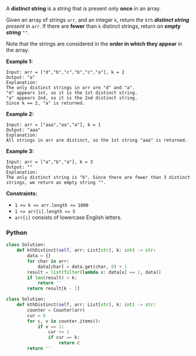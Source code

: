 A  **distinct string**  is a string that is present only  **once**  in an array.

Given an array of strings  `arr`, and an integer  `k`, return  _the_ `kth` _**distinct string**  present in_ `arr`. If there are  **fewer**  than  `k`  distinct strings, return  _an  **empty string**_ `""`.

Note that the strings are considered in the  **order in which they appear**  in the array.

**Example 1:**
```
Input: arr = ["d","b","c","b","c","a"], k = 2
Output: "a"
Explanation:
The only distinct strings in arr are "d" and "a".
"d" appears 1st, so it is the 1st distinct string.
"a" appears 2nd, so it is the 2nd distinct string.
Since k == 2, "a" is returned. 
```

**Example 2:**
```
Input: arr = ["aaa","aa","a"], k = 1
Output: "aaa"
Explanation:
All strings in arr are distinct, so the 1st string "aaa" is returned.
```

**Example 3:**
```
Input: arr = ["a","b","a"], k = 3
Output: ""
Explanation:
The only distinct string is "b". Since there are fewer than 3 distinct strings, we return an empty string "".
```

**Constraints:**

-   `1 <= k <= arr.length <= 1000`
-   `1 <= arr[i].length <= 5`
-   `arr[i]`  consists of lowercase English letters.


### Python
```python
class Solution:
    def kthDistinct(self, arr: List[str], k: int) -> str:
        data = {}
        for char in arr:
            data[char] = data.get(char, 0) + 1
        result = list(filter(lambda x: data[x] == 1, data))
        if len(result) < k:
            return ''
        return result[k - 1]
```

```py
class Solution:
    def kthDistinct(self, arr: List[str], k: int) -> str:
        counter = Counter(arr)
        cur = 0
        for c, v in counter.items():
            if v == 1:
                cur += 1
                if cur == k:
                    return c
        return ''
```